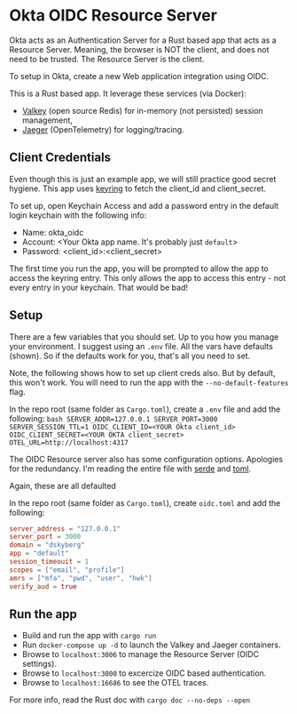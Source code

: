 # Okta OIDC Resource Server

Okta acts as an Authentication Server for a Rust based app that acts as a Resource Server.  Meaning,
the browser is NOT the client, and does not need to be trusted.  The Resource Server is the client.

To setup in Okta, create a new Web application integration using OIDC.

This is a Rust based app.  It leverage these services (via Docker):
- [Valkey](https://valkey.io/) (open source Redis)  for in-memory (not persisted) session management,
- [Jaeger](https://www.jaegertracing.io/) (OpenTelemetry) for logging/tracing.  

## Client Credentials
Even though this is just an example app, we will still practice good secret hygiene.  This app uses
[keyring](https://docs.rs/keyring) to fetch the client_id and client_secret.  

To set up, open Keychain Access and add a password entry in the default login keychain with the following info:
- Name: okta_oidc
- Account: <Your Okta app name.  It's probably just `default`>
- Password: <client_id>:<client_secret>

The first time you run the app, you will be prompted to allow the app to access the keyring entry.  This only allows the app to access this entry - not every entry in your keychain.  That would be bad! 

## Setup
There are a few variables that you should set.  Up to you how you manage your environment. 
I suggest using an `.env` file.  All the vars have defaults (shown).  So if the defaults work for you, that's all you need to set.

Note, the following shows how to set up client creds also.  But by default, this won't work.  You will need to
run the app with the `--no-default-features` flag.

In the repo root (same folder as `Cargo.toml`), create a `.env` file and add the following:
    ````bash
    SERVER_ADDR=127.0.0.1
    SERVER_PORT=3000
    SERVER_SESSION_TTL=1
    OIDC_CLIENT_ID=<YOUR Okta client_id>
    OIDC_CLIENT_SECRET=<YOUR OKTA client_secret>
    OTEL_URL=http://localhost:4317
    ````

The OIDC Resource server also has some configuration options.  Apologies for the redundancy.  I'm 
reading the entire file with [serde](https://docs.rs/serde) and [toml](https://docs.rs/toml). 

Again, these are all defaulted

In the repo root (same folder as `Cargo.toml`), create `oidc.toml` and add the following:
  ````toml
  server_address = "127.0.0.1"
  server_port = 3000
  domain = "dskyberg"
  app = "default"
  session_timeouit = 1
  scopes = ["email", "profile"]
  amrs = ["mfa", "pwd", "user", "hwk"]
  verify_aud = true
  ````

## Run the app
- Build and run the app with `cargo run`
- Run `docker-compose up -d` to launch the Valkey and Jaeger containers.
- Browse to `localhost:3006` to manage the Resource Server (OIDC settings).
- Browse to `localhost:3000` to excercize OIDC based authentication.
- Browse to `localhost:16686` to see the OTEL traces.


For more info, read the Rust doc with `cargo doc --no-deps --open`
